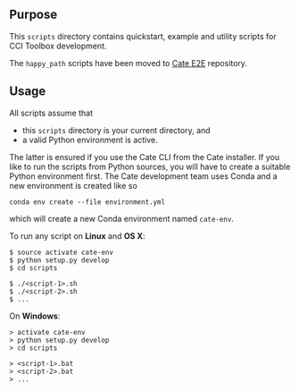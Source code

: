 ## Purpose

This `scripts` directory contains quickstart, example and utility scripts for CCI Toolbox development.

The `happy_path` scripts have been moved to [Cate E2E](https://github.com/CCI-Tools/cate-e2e) repository.

## Usage

All scripts assume that 

* this `scripts` directory is your current directory, and 
* a valid Python environment is active. 

The latter is ensured if you use the Cate CLI from the Cate installer. If you like to run
the scripts from Python sources, you will have to create a suitable Python environment first.
The Cate development team uses Conda and a new environment is created like so
  
    conda env create --file environment.yml
       
which will create a new Conda environment named `cate-env`.

To run any script on **Linux** and **OS X**:
 
    $ source activate cate-env
    $ python setup.py develop
    $ cd scripts
    
    $ ./<script-1>.sh
    $ ./<script-2>.sh
    $ ...
      
On **Windows**:

    > activate cate-env
    > python setup.py develop
    > cd scripts
    
    > <script-1>.bat
    > <script-2>.bat
    > ...
